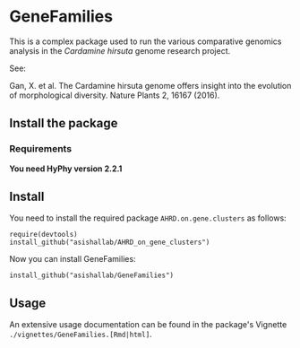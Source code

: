 # GeneFamilies

This is a complex package used to run the various comparative genomics analysis in the _Cardamine hirsuta_ genome research project.

See:

Gan, X. et al. The Cardamine hirsuta genome offers insight into the evolution of morphological diversity. Nature Plants 2, 16167 (2016).

## Install the package

### Requirements

**You need HyPhy version 2.2.1**

## Install

You need to install the required package `AHRD.on.gene.clusters` as follows:
```
require(devtools)
install_github("asishallab/AHRD_on_gene_clusters")
```

Now you can install GeneFamilies:
```
install_github("asishallab/GeneFamilies")
```

## Usage

An extensive usage documentation can be found in the package's Vignette `./vignettes/GeneFamilies.[Rmd|html]`.


